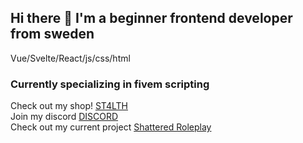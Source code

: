 ## Hi there 👋 I'm a beginner frontend developer from sweden
Vue/Svelte/React/js/css/html

### Currently specializing in fivem scripting
Check out my shop! [ST4LTH](https://st4lth.tebex.io/) <br> 
Join my discord [DISCORD](https://discord.gg/75HYJnRM) <br> 
Check out my current project [Shattered Roleplay](https://discord.gg/UCS72bWQ9u) 
<!--
**ST4LTH/ST4LTH** is a ✨ _special_ ✨ repository because its `README.md` (this file) appears on your GitHub profile.

Here are some ideas to get you started:

- 🔭 I’m currently working on ...
- 🌱 I’m currently learning ...
- 👯 I’m looking to collaborate on ...
- 🤔 I’m looking for help with ...
- 💬 Ask me about ...
- 📫 How to reach me: ...
- 😄 Pronouns: ...
- ⚡ Fun fact: ...
-->
